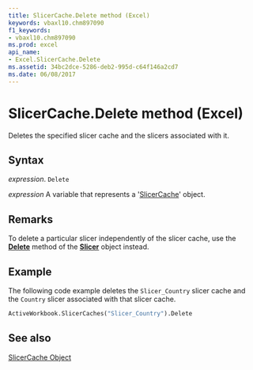 ```yaml
---
title: SlicerCache.Delete method (Excel)
keywords: vbaxl10.chm897090
f1_keywords:
- vbaxl10.chm897090
ms.prod: excel
api_name:
- Excel.SlicerCache.Delete
ms.assetid: 34bc2dce-5286-deb2-995d-c64f146a2cd7
ms.date: 06/08/2017
---
```



# SlicerCache.Delete method (Excel)

Deletes the specified slicer cache and the slicers associated with it.


## Syntax

_expression_. `Delete`

_expression_ A variable that represents a '[SlicerCache](Excel.SlicerCache.md)' object.


## Remarks

To delete a particular slicer independently of the slicer cache, use the  **[Delete](Excel.Slicer.Delete.md)** method of the **[Slicer](Excel.Slicer.md)** object instead.


## Example

The following code example deletes the  `Slicer_Country` slicer cache and the `Country` slicer associated with that slicer cache.


```vb
ActiveWorkbook.SlicerCaches("Slicer_Country").Delete
```


## See also


[SlicerCache Object](Excel.SlicerCache.md)

